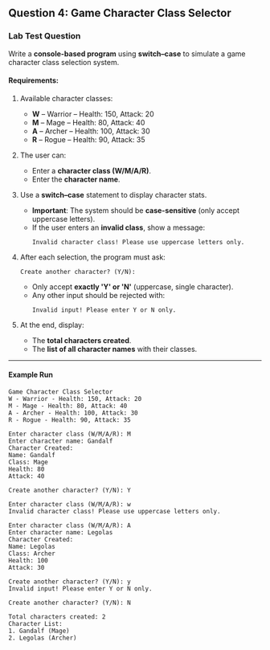 

## Question 4: Game Character Class Selector

### Lab Test Question

Write a **console-based program** using **switch–case** to simulate a game character class selection system.

#### Requirements:

1. Available character classes:
   * **W** – Warrior – Health: 150, Attack: 20
   * **M** – Mage – Health: 80, Attack: 40
   * **A** – Archer – Health: 100, Attack: 30
   * **R** – Rogue – Health: 90, Attack: 35

2. The user can:
   * Enter a **character class (W/M/A/R)**.
   * Enter the **character name**.

3. Use a **switch–case** statement to display character stats.
   * **Important**: The system should be **case-sensitive** (only accept uppercase letters).
   * If the user enters an **invalid class**, show a message:
     ```
     Invalid character class! Please use uppercase letters only.
     ```

4. After each selection, the program must ask:
   ```
   Create another character? (Y/N):
   ```
   * Only accept **exactly 'Y' or 'N'** (uppercase, single character).
   * Any other input should be rejected with:
     ```
     Invalid input! Please enter Y or N only.
     ```

5. At the end, display:
   * The **total characters created**.
   * The **list of all character names** with their classes.

---

#### Example Run

```
Game Character Class Selector
W - Warrior - Health: 150, Attack: 20
M - Mage - Health: 80, Attack: 40
A - Archer - Health: 100, Attack: 30
R - Rogue - Health: 90, Attack: 35

Enter character class (W/M/A/R): M
Enter character name: Gandalf
Character Created:
Name: Gandalf
Class: Mage
Health: 80
Attack: 40

Create another character? (Y/N): Y

Enter character class (W/M/A/R): w
Invalid character class! Please use uppercase letters only.

Enter character class (W/M/A/R): A
Enter character name: Legolas
Character Created:
Name: Legolas
Class: Archer
Health: 100
Attack: 30

Create another character? (Y/N): y
Invalid input! Please enter Y or N only.

Create another character? (Y/N): N

Total characters created: 2
Character List:
1. Gandalf (Mage)
2. Legolas (Archer)
```